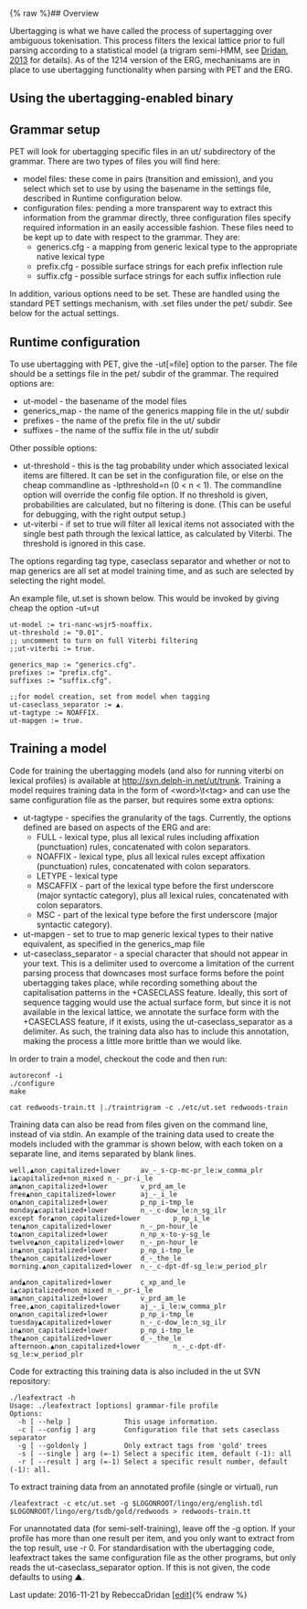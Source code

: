 {% raw %}## Overview

Ubertagging is what we have called the process of supertagging over
ambiguous tokenisation. This process filters the lexical lattice prior
to full parsing according to a statistical model (a trigram semi-HMM,
see [Dridan, 2013](http://aclweb.org/anthology/D/D13/D13-1120.pdf) for
details). As of the 1214 version of the ERG, mechanisams are in place to
use ubertagging functionality when parsing with PET and the ERG.

## Using the ubertagging-enabled binary

## Grammar setup

PET will look for ubertagging specific files in an ut/ subdirectory of
the grammar. There are two types of files you will find here:

- model files: these come in pairs (transition and emission), and you
select which set to use by using the basename in the settings file,
described in Runtime configuration below.
- configuration files: pending a more transparent way to extract this
information from the grammar directly, three configuration files
specify required information in an easily accessible fashion. These
files need to be kept up to date with respect to the grammar. They
are:
  - generics.cfg - a mapping from generic lexical type to the
appropriate native lexical type
  - prefix.cfg - possible surface strings for each prefix inflection
rule
  - suffix.cfg - possible surface strings for each suffix inflection
rule

In addition, various options need to be set. These are handled using the
standard PET settings mechanism, with .set files under the pet/ subdir.
See below for the actual settings.

## Runtime configuration

To use ubertagging with PET, give the -ut\[=file\] option to the parser.
The file should be a settings file in the pet/ subdir of the grammar.
The required options are:

- ut-model - the basename of the model files
- generics\_map - the name of the generics mapping file in the ut/
subdir
- prefixes - the name of the prefix file in the ut/ subdir
- suffixes - the name of the suffix file in the ut/ subdir

Other possible options:

- ut-threshold - this is the tag probability under which associated
lexical items are filtered. It can be set in the configuration file,
or else on the cheap commandline as -lpthreshold=n (0 &lt; n &lt;
1). The commandline option will override the config file option. If
no threshold is given, probabilities are calculated, but no
filtering is done. (This can be useful for debugging, with the right
output setup.)
- ut-viterbi - if set to true will filter all lexical items not
associated with the single best path through the lexical lattice, as
calculated by Viterbi. The threshold is ignored in this case.

The options regarding tag type, caseclass separator and whether or not
to map generics are all set at model training time, and as such are
selected by selecting the right model.

An example file, ut.set is shown below. This would be invoked by giving
cheap the option -ut=ut

    ut-model := tri-nanc-wsjr5-noaffix.
    ut-threshold := "0.01".
    ;; uncomment to turn on full Viterbi filtering
    ;;ut-viterbi := true.
    
    generics_map := "generics.cfg".
    prefixes := "prefix.cfg".
    suffixes := "suffix.cfg".
    
    ;;for model creation, set from model when tagging
    ut-caseclass_separator := ▲.
    ut-tagtype := NOAFFIX.
    ut-mapgen := true.

## Training a model

Code for training the ubertagging models (and also for running viterbi
on lexical profiles) is available at <http://svn.delph-in.net/ut/trunk>.
Training a model requires training data in the form of
&lt;word&gt;\\t&lt;tag&gt; and can use the same configuration file as
the parser, but requires some extra options:

- ut-tagtype - specifies the granularity of the tags. Currently, the
options defined are based on aspects of the ERG and are:
  - FULL - lexical type, plus all lexical rules including affixation
(punctuation) rules, concatenated with colon separators.
  - NOAFFIX - lexical type, plus all lexical rules except affixation
(punctuation) rules, concatenated with colon separators.
  - LETYPE - lexical type
  - MSCAFFIX - part of the lexical type before the first underscore
(major syntactic category), plus all lexical rules, concatenated
with colon separators.
  - MSC - part of the lexical type before the first underscore
(major syntactic category).
- ut-mapgen - set to true to map generic lexical types to their native
equivalent, as specified in the generics\_map file
- ut-caseclass\_separator - a special character that should not appear
in your text. This is a delimiter used to overcome a limitation of
the current parsing process that downcases most surface forms before
the point ubertagging takes place, while recording something about
the capitalisation patterns in the +CASECLASS feature. Ideally, this
sort of sequence tagging would use the actual surface form, but
since it is not available in the lexical lattice, we annotate the
surface form with the +CASECLASS feature, if it exists, using the
ut-caseclass\_separator as a delimiter. As such, the training data
also has to include this annotation, making the process a little
more brittle than we would like.

In order to train a model, checkout the code and then run:

    autoreconf -i
    ./configure
    make
    
    cat redwoods-train.tt |./traintrigram -c ./etc/ut.set redwoods-train

Training data can also be read from files given on the command line,
instead of via stdin. An example of the training data used to create the
models included with the grammar is shown below, with each token on a
separate line, and items separated by blank lines.

    well,▲non_capitalized+lower     av_-_s-cp-mc-pr_le:w_comma_plr
    i▲capitalized+non_mixed n_-_pr-i_le
    am▲non_capitalized+lower        v_prd_am_le
    free▲non_capitalized+lower      aj_-_i_le
    on▲non_capitalized+lower        p_np_i-tmp_le
    monday▲capitalized+lower        n_-_c-dow_le:n_sg_ilr
    except for▲non_capitalized+lower        p_np_i_le
    ten▲non_capitalized+lower       n_-_pn-hour_le
    to▲non_capitalized+lower        n_np_x-to-y-sg_le
    twelve▲non_capitalized+lower    n_-_pn-hour_le
    in▲non_capitalized+lower        p_np_i-tmp_le
    the▲non_capitalized+lower       d_-_the_le
    morning.▲non_capitalized+lower  n_-_c-dpt-df-sg_le:w_period_plr
    
    and▲non_capitalized+lower       c_xp_and_le
    i▲capitalized+non_mixed n_-_pr-i_le
    am▲non_capitalized+lower        v_prd_am_le
    free,▲non_capitalized+lower     aj_-_i_le:w_comma_plr
    on▲non_capitalized+lower        p_np_i-tmp_le
    tuesday▲capitalized+lower       n_-_c-dow_le:n_sg_ilr
    in▲non_capitalized+lower        p_np_i-tmp_le
    the▲non_capitalized+lower       d_-_the_le
    afternoon.▲non_capitalized+lower        n_-_c-dpt-df-sg_le:w_period_plr

Code for extracting this training data is also included in the ut SVN
repository:

    ./leafextract -h
    Usage: ./leafextract [options] grammar-file profile
    Options:
      -h [ --help ]             This usage information.
      -c [ --config ] arg       Configuration file that sets caseclass separator
      -g [ --goldonly ]         Only extract tags from 'gold' trees
      -s [ --single ] arg (=-1) Select a specific item, default (-1): all
      -r [ --result ] arg (=-1) Select a specific result number, default (-1): all.

To extract training data from an annotated profile (single or virtual),
run

    /leafextract -c etc/ut.set -g $LOGONROOT/lingo/erg/english.tdl $LOGONROOT/lingo/erg/tsdb/gold/redwoods > redwoods-train.tt

For unannotated data (for semi-self-training), leave off the -g option.
If your profile has more than one result per item, and you only want to
extract from the top result, use -r 0. For standardisation with the
ubertagging code, leafextract takes the same configuration file as the
other programs, but only reads the ut-caseclass\_separator option. If
this is not given, the code defaults to using ▲.

Last update: 2016-11-21 by RebeccaDridan [[edit](https://github.com/delph-in/docs/wiki/UtTop/_edit)]{% endraw %}